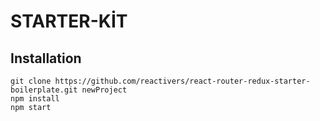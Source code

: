 # STARTER-KİT

## Installation

```
git clone https://github.com/reactivers/react-router-redux-starter-boilerplate.git newProject
npm install
npm start
```
